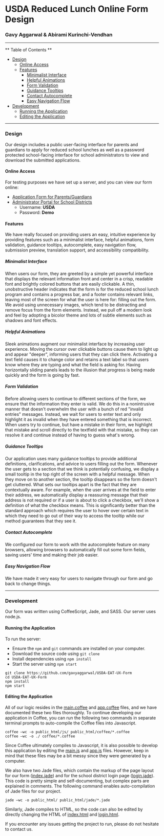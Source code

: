 # USDA Reduced Lunch Online Form Design
### Gavy Aggarwal & Abirami Kurinchi-Vendhan

*****

<!-- START doctoc generated TOC please keep comment here to allow auto update -->
<!-- DON'T EDIT THIS SECTION, INSTEAD RE-RUN doctoc TO UPDATE -->
** Table of Contents **

- [Design](#design)
  - [Online Access](#online-access)
  - [Features](#features)
    - [Minimalist Interface](#minimalist-interface)
    - [Helpful Animations](#helpful-animations)
    - [Form Validation](#form-validation)
    - [Guidance Tooltips](#guidance-tooltips)
    - [Contact Autocomplete](#contact-autocomplete)
    - [Easy Navigation Flow](#easy-navigation-flow)
- [Development](#development)
  - [Running the Application](#running-the-application)
  - [Editing the Application](#editing-the-application)

<!-- END doctoc generated TOC please keep comment here to allow auto update -->

*****

### Design

Our design includes a public user-facing interface for parents and guardians to apply for reduced school lunches as well as a password protected school-facing interface for school administrators to view and download the submitted applications.

#### Online Access

For testing purposes we have set up a server, and you can view our form online:
* [Application Form for Parents/Guardians](http://reducedlunch.tk)
* [Administrator Portal for School Districts](http://reducedlunch.tk/schools)
    * Username: **USDA**
    * Password: **Demo**

#### Features

We have really focused on providing users an easy, intuitive experience by providing features such as a minimalist interface, helpful animations, form validation, guidance tooltips, autocomplete, easy navigation flow, submission preview, translation support, and accessibility compatibility.

##### Minimalist Interface

When users our form, they are greeted by a simple yet powerful interface that displays the relevant information front and center in a crisp, readable font and brightly colored buttons that are easily clickable. A thin, unobstructive header indicates that the form is for the reduced school lunch program and contains a progress bar, and a footer contains relevant links, leaving most of the screen for what the user is here for: filling out the form. We avoid using unnecessary images, which tend to be distracting and remove focus from the form elements. Instead, we pull off a modern look and feel by adopting a bicolor theme and lots of subtle elements such as shadows and font effects.

##### Helpful Animations

Sleek animations augment our minimalist interface by increasing user experience. Moving the cursor over clickable buttons cause them to light up and appear "deeper", informing users that they can click there. Activating a text field causes it to change color and retains a text label so that users know where they are typing and what the field is asking for. Having horizontally sliding panels leads to the illusion that progress is being made quickly and the form is going by fast.

##### Form Validation

Before allowing users to continue to different sections of the form, we ensure that the information they enter is valid. We do this in a nonintrusive manner that doesn't overwhelm the user with a bunch of red "invalid entries" messages. Instead, we wait for users to enter text and only highlight it as invalid when they have entered something that is incorrect. When users try to continue, but have a mistake in their form, we highlight that mistake and scroll directly to the textfield with that mistake, so they can resolve it and continue instead of having to guess what's wrong.

##### Guidance Tooltips

Our application uses many guidance tooltips to provide additional definitions, clarifications, and advice to users filling out the form. Whenever the user gets to a section that we think is potentially confusing, we display a small tooltip in the top right of the screen with a helpful message. When they move on to another section, the tooltip disappears so the form doesn't get cluttered. What sets our tooltips apart is the fact that they are contextually aware. For example, when the user arrives at the field to enter their address, we automatically display a reassuring message that their address is not required or if a user is about to click a checkbox, we'll show a definition of what the checkbox means. This is significantly better than the standard approach which requires the user to hover over certain text in which they need to go out of their way to access the tooltip while our method guarantees that they see it.

##### Contact Autocomplete

We configured our form to work with the autocomplete feature on many browsers, allowing browsers to automatically fill out some form fields, saving users' time and making their job easier.

##### Easy Navigation Flow

We have made it very easy for users to navigate through our form and go back to change things. 

*****

### Development

Our form was written using CoffeeScript, Jade, and SASS. Our server uses node.js.

#### Running the Application

To run the server:
* Ensure the `npm` and `git` commands are installed on your computer.
* Download the source code using `git clone`
* Install dependencies using `npm install`
* Start the server using `npm start`

```
git clone https://github.com/gavyaggarwal/USDA-EAT-UX-Form
cd USDA-EAT-UX-Form
npm install
npm start
```

#### Editing the Application

All of our logic resides in the [main.coffee](public_html/coffee/main.coffee) and [app.coffee](coffee/app.coffee) files, and we have documented these two files thoroughly. To continue developing our application in Coffee, you can run the following two commands in separate terminal prompts to auto-compile the Coffee files into Javascript.

```
coffee –wc -o public_html/js/ public_html/coffee/*.coffee
coffee –wc -o ./ coffee/*.coffee
```

Since Coffee ultimately compiles to Javascript, it is also possible to develop this application by editing the [main.js](public_html/js/main.js) and [app.js](app.js) files. However, keep in mind that these files may be a bit messy since they were generated by a computer.

We also have two Jade files, which contain the markup of the page layout for our form ([index.jade](public_html/jade/index.jade)) and for the school district login page ([login.jade](public_html/jade/login.jade)). This code is pretty simple and self-documenting, but complex parts are explained in comments. The following command enables auto-compilation of Jade files for our project.

```
jade –wc -o public_html/ public_html/jade/*.jade
```

Similarly, Jade compiles to HTML, so the code can also be edited by directly changing the HTML of [index.html](public_html/index.jade) and [login.html](public_html/login.jade).

If you encounter any issues getting the project to run, please do not hesitate to contact us.
